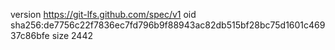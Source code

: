 version https://git-lfs.github.com/spec/v1
oid sha256:de7756c22f7836ec7fd796b9f88943ac82db515bf28bc75d1601c46937c86bfe
size 2442
